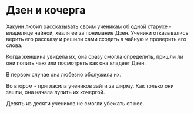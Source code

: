 # Дзен и кочерга

Хакуин любил рассказывать своим ученикам об одной старухе - владелице чайной, хваля ее за понимание Дзен. Ученики отказывались верить его рассказу и решили сами сходить в чайную и проверить его слова.

Когда женщина увидела их, она сразу смогла определить, пришли ли они попить чаю или посмотреть как она владеет Дзен.

В первом случае она любезно обслужила их.

Во втором - пригласила учеников зайти за ширму. Как только они зашли, она начала лупить их кочергой.

Девять из десяти учеников не смогли убежать от нее.
